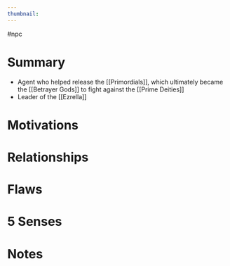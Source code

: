```yaml
---
thumbnail:
---
```


#npc
# Summary
- Agent who helped release the [[Primordials]], which ultimately became the [[Betrayer Gods]] to fight against the [[Prime Deities]]
- Leader of the [[Ezrella]]

# Motivations
# Relationships
# Flaws
# 5 Senses
# Notes
